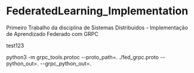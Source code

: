 # FederatedLearning_Implementation
Primeiro Trabalho da disciplina de Sistemas Distribuidos - Implementação de Aprendizado Federado com GRPC

test123

python3 -m grpc_tools.protoc --proto_path=. ./fed_grpc.proto --python_out=. --grpc_python_out=.